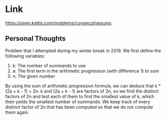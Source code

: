 # Link

https://open.kattis.com/problems/consecutivesums

## Personal Thoughts

Problem that I attempted during my winter break in 2019. We first define the following variables:

1. k: The number of summands to use
2. a: The first term in the arithmetic progression (with difference 1) to sum
3. n: The given number

By using the sum of arithmetic progression formula, we can deduce that k * (2a + k - 1) = 2n. k and (2a + k - 1) are factors of 2n, so we find the distinct factors of 2n and test each of them to find the smallest value of k, which then yields the smallest number of summands. We keep track of every distinct factor of 2n that has been computed so that we do not compute them again.

